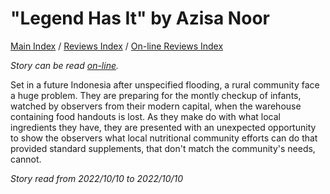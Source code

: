 # "Legend Has It" by Azisa Noor

[Main Index](../../../README.md) / [Reviews Index](../../README.md) / [On-line Reviews Index](../README.md)

*Story can be read [on-line](https://grist.org/fix/climate-fiction/imagine-2200-legend-has-it/).*

Set in a future Indonesia after unspecified flooding, a rural community face a huge problem. They are preparing for the montly checkup of infants, watched by observers from their modern capital, when the warehouse containing food handouts is lost. As they make do with what local ingredients they have, they are presented with an unexpected opportunity to show the observers what local nutritional community efforts can do that provided standard supplements, that don't match the community's needs, cannot.

*Story read from 2022/10/10 to 2022/10/10*
